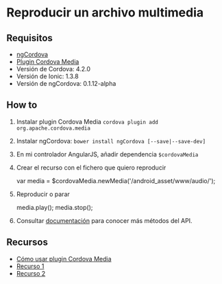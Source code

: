 # Reproducir un archivo multimedia

## Requisitos

- [ngCordova](http://ngcordova.com)
- [Plugin Cordova Media](http://cordova.apache.org/docs/en/3.1.0/cordova_media_media.md.html)
- Versión de Cordova: 4.2.0
- Versión de Ionic: 1.3.8
- Versión de ngCordova: 0.1.12-alpha

## How to

1. Instalar plugin Cordova Media `cordova plugin add org.apache.cordova.media`
2. Instalar ngCordova: `bower install ngCordova [--save|--save-dev]`
3. En mi controlador AngularJS, añadir dependencia `$cordovaMedia`
4. Crear el recurso con el fichero que quiero reproducir

    var media = $cordovaMedia.newMedia('/android_asset/www/audio/<file>');

5. Reproducir o parar

    media.play();
    media.stop();

6. Consultar [documentación](http://ngcordova.com/docs/plugins/media) para conocer más métodos del API.

## Recursos

- [Cómo usar plugin Cordova Media](http://ngcordova.com/docs/plugins/media)
- [Recurso 1](https://blog.nraboy.com/2014/11/playing-audio-android-ios-ionicframework-app)
- [Recurso 2](http://forum.ionicframework.com/t/how-to-play-local-audio-files/7479)

